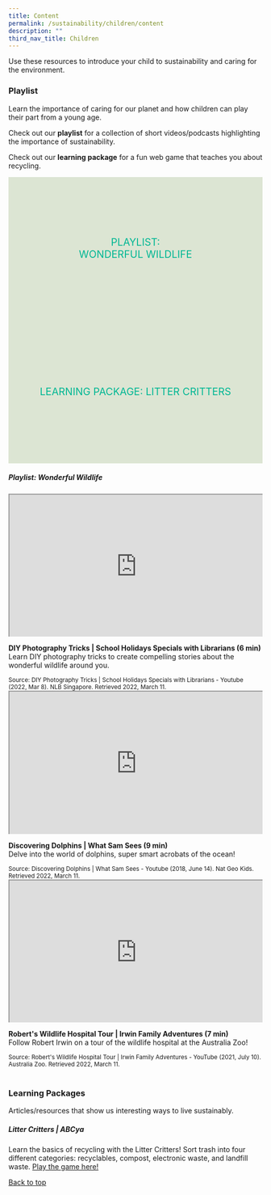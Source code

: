 ```yaml
---
title: Content
permalink: /sustainability/children/content
description: ""
third_nav_title: Children
---
```

<style type="text/css">
/* Links */
.content a { color: #322987; }
.content a:focus,
.content a:hover { color: #28216c; }

/* Button Outline */
.bp-button { padding-left: 1.5rem; padding-right: 1.5rem; }
.bp-button.is-primary-outline { border: 1px solid #322987; color: #322987; background-color: transparent; text-decoration: none; }
.bp-button.is-primary-outline:focus,
.bp-button.is-primary-outline:hover { border: 1px solid #322987; color: #cff2e8; background-color: #322987; text-decoration: none; }

/* Responsive Iframe */
.responsive-iframe { position: absolute; top: 0; left: 0; bottom: 0; right: 0; width: 100%; height: 100%; }
.responsive-iframe-container { position: relative; overflow: hidden; width: 100%; }
.responsive-iframe-container.ratio-16by9 { padding-top: 56.25%; }
.responsive-iframe-container.ratio-4by3 { padding-top: 75%; }
.responsive-iframe-container.ratio-3by2 { padding-top: 66.66%; }
.responsive-iframe-container.ratio-1by1 { padding-top: 100%; }

/* Click Box */
.clickbox { display: block; position: relative; width: 100%; padding-bottom: 56.25%; background-color: transparent; }
.clickbox span { padding: .5rem; }
.clickbox a { position: absolute; display: flex; width: 100%; height: 100%; align-items: center; justify-content: center; font-size: 1.25rem; text-align: center; text-decoration: none; text-transform: uppercase; }
.clickbox a:focus,
.clickbox a:hover { text-decoration: none; }

/* Mint Jade */
.clickbox.is-mint-jade { background-color: #dce5d3; color: #00b794; }
.clickbox.is-mint-jade a { color: #00b794; }
.clickbox.is-mint-jade a:focus,
.clickbox.is-mint-jade a:hover { background-color: #00b794; color: #dce5d3; }	
</style>

Use these resources to introduce your child to sustainability and caring for the environment.

<h3><b>Playlist</b></h3>
Learn the importance of caring for our planet and how children can play their part from a young age.


Check out our **playlist** for a collection of short videos/podcasts highlighting the importance of sustainability. 

Check out our **learning package** for a fun web game that teaches you about recycling.

<div class="row is-multiline">
  <div class="col is-one-half">
    <div class="clickbox is-mint-jade">
      <a href="#playlist-wonderfulwildlife">
        <span>Playlist:<br>Wonderful Wildlife</span>
      </a>
    </div>
  </div>
  <div class="col is-one-half">
    <div class="clickbox is-mint-jade">
      <a href="#lp-littercritters">
        <span>Learning Package: Litter Critters</span>
      </a>
    </div>
  </div>
  </div>


<h5 class="margin--bottom--lg" id="playlist-wonderfulwildlife"><b>Playlist: Wonderful Wildlife</b></h5>

<div class="row is-multiline margin--bottom--lg">
  <div class="col is-two-fifths">
    <div class="responsive-iframe-container ratio-16by9">
      <iframe src="https://www.youtube.com/embed/SHWTXxh1HVM" class="responsive-iframe"></iframe>
    </div>
  </div>
  <div class="col is-three-fifths">
    <p><b class="has-text-indigo"> DIY Photography Tricks | School Holidays Specials with Librarians (6 min) </b><br>
Learn DIY photography tricks to create compelling stories about the wonderful wildlife around you.</p>
   <small>Source: DIY Photography Tricks | School Holidays Specials with Librarians - Youtube (2022, Mar 8). NLB Singapore. Retrieved 2022, March 11.</small>
  </div>
</div>

<div class="row is-multiline margin--bottom--lg">
  <div class="col is-two-fifths">
    <div class="responsive-iframe-container ratio-16by9">
      <iframe src="https://www.youtube.com/embed/0jmXcfRXjDI" class="responsive-iframe"></iframe>
    </div>
  </div>
  <div class="col is-three-fifths">
<p><b class="has-text-indigo">Discovering Dolphins | What Sam Sees (9 min)</b><br>
Delve into the world of dolphins, super smart acrobats of the ocean! </p>
    <small>Source: Discovering Dolphins | What Sam Sees - Youtube (2018, June 14). Nat Geo Kids. Retrieved 2022, March 11. </small>
  </div>
</div>

<div class="row is-multiline">
  <div class="col is-two-fifths">
    <div class="responsive-iframe-container ratio-16by9">
      <iframe src="https://www.youtube.com/embed/FWW647CrtoA" class="responsive-iframe"></iframe>
    </div>
  </div>
  <div class="col is-three-fifths">
    <p><b class="has-text-indigo">Robert's Wildlife Hospital Tour | Irwin Family Adventures (7 min)</b><br>
Follow Robert Irwin on a tour of the wildlife hospital at the Australia Zoo!</p>
    <small>Source: Robert's Wildlife Hospital Tour | Irwin Family Adventures - YouTube (2021, July 10). Australia Zoo. Retrieved 2022, March 11.</small>
  </div>
</div>
<br>


<h3 class="margin--bottom--lg" id="lp-littercritters"><b>Learning Packages</b></h3>
Articles/resources that show us interesting ways to live sustainably.

<h5><b>Litter Critters | ABCya</b></h5>

Learn the basics of recycling with the Litter Critters! Sort trash into four different categories: recyclables, compost, electronic waste, and landfill waste. <a target="_blank" href="https://abcya.com/games/recycling_game">Play the game here!</a>

<p class="has-text-right margin--top--xl"><a href="#main-content">Back to top</a></p>